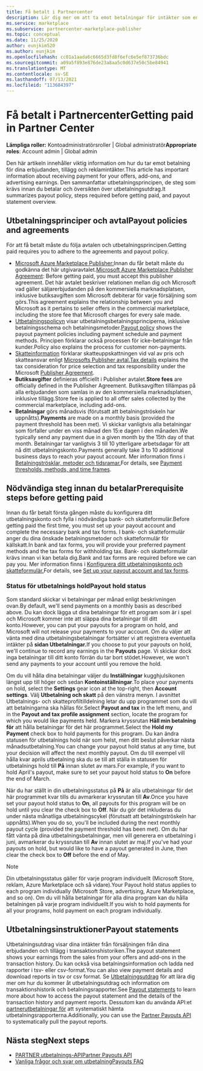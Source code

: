 ```yaml
---
title: Få betalt i Partnercenter
description: Lär dig mer om att ta emot betalningar för intäkter som en Microsoft-partner, till exempel via erbjudanden på den kommersiella marknadsplatsen, incitamentprogram och Molnlösningsleverantör-programmet. Innehåller utbetalningsprincip, utbetalningsstatus och utbetalningsutdrag.
ms.service: marketplace
ms.subservice: partnercenter-marketplace-publisher
ms.topic: conceptual
ms.date: 11/25/2020
author: eunjkim520
ms.author: eunjkim
ms.openlocfilehash: cc01a1aada6c6665d3fd8f6efc6e5ef873736bdc
ms.sourcegitcommit: a09a5f893e876de23a8aa5c0d637e50c5be84941
ms.translationtype: MT
ms.contentlocale: sv-SE
ms.lasthandoff: 07/13/2021
ms.locfileid: "113684397"
---
```

# <a name="getting-paid-in-partner-center"></a><span data-ttu-id="a545b-104">Få betalt i Partnercenter</span><span class="sxs-lookup"><span data-stu-id="a545b-104">Getting paid in Partner Center</span></span>

<span data-ttu-id="a545b-105">**Lämpliga roller:** Kontoadministratörsroller | Global administratör</span><span class="sxs-lookup"><span data-stu-id="a545b-105">**Appropriate roles**: Account admin | Global admin</span></span>

<span data-ttu-id="a545b-106">Den här artikeln innehåller viktig information om hur du tar emot betalning för dina erbjudanden, tillägg och reklamintäkter.</span><span class="sxs-lookup"><span data-stu-id="a545b-106">This article has important information about receiving payment for your offers, add-ons, and advertising earnings.</span></span> <span data-ttu-id="a545b-107">Den sammanfattar utbetalningsprincipen, de steg som krävs innan du betalar och översikten över utbetalningsutdrag.</span><span class="sxs-lookup"><span data-stu-id="a545b-107">It summarizes payout policy, steps required before getting paid, and payout statement overview.</span></span>

## <a name="payout-policies-and-agreements"></a><span data-ttu-id="a545b-108">Utbetalningsprinciper och avtal</span><span class="sxs-lookup"><span data-stu-id="a545b-108">Payout policies and agreements</span></span>

<span data-ttu-id="a545b-109">För att få betalt måste du följa avtalen och utbetalningsprincipen.</span><span class="sxs-lookup"><span data-stu-id="a545b-109">Getting paid requires you to adhere to the agreements and payout policy.</span></span>

- <span data-ttu-id="a545b-110">[Microsoft Azure Marketplace Publisher:](/legal/marketplace/msft-publisher-agreement)Innan du får betalt måste du godkänna det här utgivaravtalet.</span><span class="sxs-lookup"><span data-stu-id="a545b-110">[Microsoft Azure Marketplace Publisher Agreement](/legal/marketplace/msft-publisher-agreement):  Before getting paid, you must accept this publisher agreement.</span></span> <span data-ttu-id="a545b-111">Det här avtalet beskriver relationen mellan dig och Microsoft vad gäller säljarerbjudanden på den kommersiella marknadsplatsen, inklusive butiksavgiften som Microsoft debiterar för varje försäljning som görs.</span><span class="sxs-lookup"><span data-stu-id="a545b-111">This agreement explains the relationship between you and Microsoft as it pertains to seller offers in the commercial marketplace, including the store fee that Microsoft charges for every sale made.</span></span>
- <span data-ttu-id="a545b-112">[Utbetalningspolicyn](payout-policy-details.md) visar utbetalningsbetalningsprinciperna, inklusive betalningsschema och betalningsmetoder.</span><span class="sxs-lookup"><span data-stu-id="a545b-112">[Payout policy](payout-policy-details.md) shows the payout payment policies including payment schedule and payment methods.</span></span> <span data-ttu-id="a545b-113">Principen förklarar också processen för icke-betalningar från kunder.</span><span class="sxs-lookup"><span data-stu-id="a545b-113">Policy also explains the process for customer non-payments.</span></span>
- <span data-ttu-id="a545b-114">[Skatteinformation](tax-details-marketplace.md) förklarar skatteuppskattningen vid val av pris och skatteansvar enligt [Microsofts Publisher avtal.](/legal/marketplace/msft-publisher-agreement)</span><span class="sxs-lookup"><span data-stu-id="a545b-114">[Tax details](tax-details-marketplace.md) explains the tax consideration for price selection and tax responsibility under the Microsoft [Publisher Agreement](/legal/marketplace/msft-publisher-agreement).</span></span>
- <span data-ttu-id="a545b-115">**Butiksavgifter** definieras officiellt i Publisher avtalet.</span><span class="sxs-lookup"><span data-stu-id="a545b-115">**Store fees** are officially defined in the Publisher Agreement.</span></span> <span data-ttu-id="a545b-116">Butiksavgiften tillämpas på alla erbjudanden som samlas in av den kommersiella marknadsplatsen, inklusive tillägg.</span><span class="sxs-lookup"><span data-stu-id="a545b-116">Store fee is applied to all offer sales collected by the commercial marketplace, including add-ons.</span></span>
- <span data-ttu-id="a545b-117">**Betalningar** görs månadsvis (förutsatt att betalningströskeln har uppnåtts).</span><span class="sxs-lookup"><span data-stu-id="a545b-117">**Payments** are made on a monthly basis (provided the payment threshold has been met).</span></span> <span data-ttu-id="a545b-118">Vi skickar vanligtvis alla betalningar som förfaller under en viss månad den 15:e dagen i den månaden.</span><span class="sxs-lookup"><span data-stu-id="a545b-118">We typically send any payment due in a given month by the 15th day of that month.</span></span> <span data-ttu-id="a545b-119">Betalningar tar vanligtvis 3 till 10 ytterligare arbetsdagar för att nå ditt utbetalningskonto.</span><span class="sxs-lookup"><span data-stu-id="a545b-119">Payments generally take 3 to 10 additional business days to reach your payout account.</span></span> <span data-ttu-id="a545b-120">Mer information finns i [Betalningströsklar, metoder och tidsramar.](payment-thresholds-methods-timeframes.md)</span><span class="sxs-lookup"><span data-stu-id="a545b-120">For details, see [Payment thresholds, methods, and time frames](payment-thresholds-methods-timeframes.md).</span></span>

## <a name="prerequisite-steps-before-getting-paid"></a><span data-ttu-id="a545b-121">Nödvändiga steg innan du betalar</span><span class="sxs-lookup"><span data-stu-id="a545b-121">Prerequisite steps before getting paid</span></span>

<span data-ttu-id="a545b-122">Innan du får betalt första gången måste du konfigurera ditt utbetalningskonto och fylla i nödvändiga bank- och skatteformulär.</span><span class="sxs-lookup"><span data-stu-id="a545b-122">Before getting paid the first time, you must set up your payout account and complete the necessary bank and tax forms.</span></span> <span data-ttu-id="a545b-123">I bank- och skatteformulär anger du dina önskade betalningsmetoder och skatteformulär för källskatt.</span><span class="sxs-lookup"><span data-stu-id="a545b-123">In bank and tax forms, you will provide your preferred payment methods and the tax forms for withholding tax.</span></span> <span data-ttu-id="a545b-124">Bank- och skatteformulär krävs innan vi kan betala dig.</span><span class="sxs-lookup"><span data-stu-id="a545b-124">Bank and tax forms are required before we can pay you.</span></span> <span data-ttu-id="a545b-125">Mer information finns i [Konfigurera ditt utbetalningskonto och skatteformulär.](set-up-your-payout-account.md)</span><span class="sxs-lookup"><span data-stu-id="a545b-125">For details, see [Set up your payout account and tax forms](set-up-your-payout-account.md).</span></span>

### <a name="payout-hold-status"></a><span data-ttu-id="a545b-126">Status för utbetalnings hold</span><span class="sxs-lookup"><span data-stu-id="a545b-126">Payout hold status</span></span>

<span data-ttu-id="a545b-127">Som standard skickar vi betalningar per månad enligt beskrivningen ovan.</span><span class="sxs-lookup"><span data-stu-id="a545b-127">By default, we'll send payments on a monthly basis as described above.</span></span> <span data-ttu-id="a545b-128">Du kan dock lägga ut dina betalningar för ett program som är i spel och Microsoft kommer inte att släppa dina betalningar till ditt konto.</span><span class="sxs-lookup"><span data-stu-id="a545b-128">However, you can put your payouts for a program on hold, and Microsoft will not release your payments to your account.</span></span> <span data-ttu-id="a545b-129">Om du väljer att vänta med dina utbetalningsbetalningar fortsätter vi att registrera eventuella intäkter på **sidan Utbetalningar.**</span><span class="sxs-lookup"><span data-stu-id="a545b-129">If you choose to put your payouts on hold, we'll continue to record any earnings in the **Payouts** page.</span></span> <span data-ttu-id="a545b-130">Vi skickar dock inga betalningar till ditt konto förrän du tar bort stödet.</span><span class="sxs-lookup"><span data-stu-id="a545b-130">However, we won't send any payments to your account until you remove the hold.</span></span>

<span data-ttu-id="a545b-131">Om du vill hålla dina betalningar väljer du **Inställningar** kugghjulsikonen längst upp till höger och sedan **Kontoinställningar**.</span><span class="sxs-lookup"><span data-stu-id="a545b-131">To place your payments on hold, select the **Settings** gear icon at the top-right, then **Account settings**.</span></span> <span data-ttu-id="a545b-132">Välj **Utbetalning och skatt** på den  vänstra menyn. I avsnittet Utbetalnings- och skatteprofiltilldelning letar du upp programmet som du vill att betalningarna ska hållas för.</span><span class="sxs-lookup"><span data-stu-id="a545b-132">Select **Payout and tax** in the left menu, and in the **Payout and tax profile assignment** section, locate the program for which you would like payments held.</span></span> <span data-ttu-id="a545b-133">Markera kryssrutan **Håll min betalning för** att hålla betalningar för det här programmet.</span><span class="sxs-lookup"><span data-stu-id="a545b-133">Select the **Hold my Payment** check box to hold payments for this program.</span></span> <span data-ttu-id="a545b-134">Du kan ändra statusen för utbetalnings hold när som helst, men ditt beslut påverkar nästa månadsutbetalning.</span><span class="sxs-lookup"><span data-stu-id="a545b-134">You can change your payout hold status at any time, but your decision will affect the next monthly payout.</span></span> <span data-ttu-id="a545b-135">Om du till exempel vill hålla kvar aprils utbetalning ska du se till att ställa in statusen för utbetalnings hold till **På** innan slutet av mars.</span><span class="sxs-lookup"><span data-stu-id="a545b-135">For example, if you want to hold April's payout, make sure to set your payout hold status to **On** before the end of March.</span></span>

<span data-ttu-id="a545b-136">När du har ställt in din utbetalningsstatus på **På** är alla utbetalningar för det här programmet kvar tills du avmarkerar kryssrutan till **Av**.</span><span class="sxs-lookup"><span data-stu-id="a545b-136">Once you have set your payout hold status to **On**, all payouts for this program will be on hold until you clear the check box to **Off**.</span></span> <span data-ttu-id="a545b-137">När du gör det inkluderas du under nästa månatliga utbetalningscykel (förutsatt att betalningströskeln har uppnåtts).</span><span class="sxs-lookup"><span data-stu-id="a545b-137">When you do so, you'll be included during the next monthly payout cycle (provided the payment threshold has been met).</span></span> <span data-ttu-id="a545b-138">Om du har fått vänta på dina utbetalningsbetalningar, men vill generera en utbetalning i juni, avmarkerar du kryssrutan till **Av** innan slutet av maj.</span><span class="sxs-lookup"><span data-stu-id="a545b-138">If you've had your payouts on hold, but would like to have a payout generated in June, then clear the check box to **Off** before the end of May.</span></span>

>[!Note]
> <span data-ttu-id="a545b-139">Din utbetalningsstatus gäller för varje program individuellt (Microsoft Store, reklam, Azure Marketplace och så vidare).</span><span class="sxs-lookup"><span data-stu-id="a545b-139">Your Payout hold status applies to each program individually (Microsoft Store, advertising, Azure Marketplace, and so on).</span></span> <span data-ttu-id="a545b-140">Om du vill hålla betalningar för alla dina program kan du hålla betalningen på varje program individuellt.</span><span class="sxs-lookup"><span data-stu-id="a545b-140">If you wish to hold payments for all your programs, hold payment on each program individually.</span></span>

## <a name="payout-statements"></a><span data-ttu-id="a545b-141">Utbetalningsinstruktioner</span><span class="sxs-lookup"><span data-stu-id="a545b-141">Payout statements</span></span>

<span data-ttu-id="a545b-142">Utbetalningsutdrag visar dina intäkter från försäljningen från dina erbjudanden och tillägg i transaktionshistoriken.</span><span class="sxs-lookup"><span data-stu-id="a545b-142">The payout statement shows your earnings from the sales from your offers and add-ons in the transaction history.</span></span> <span data-ttu-id="a545b-143">Du kan också visa betalningsinformation och ladda ned rapporter i tsv- eller csv-format.</span><span class="sxs-lookup"><span data-stu-id="a545b-143">You can also view payment details and download reports in tsv or csv format.</span></span> <span data-ttu-id="a545b-144">Se [Utbetalningsutdrag](payout-statement.md) för att lära dig mer om hur du kommer åt utbetalningsutdrag och information om transaktionshistorik och betalningsrapporter.</span><span class="sxs-lookup"><span data-stu-id="a545b-144">See [Payout statements](payout-statement.md) to learn more about how to access the payout statement and the details of the transaction history and payment reports.</span></span> <span data-ttu-id="a545b-145">Dessutom kan du använda API:et [partnerutbetalningar för](https://apidocs.microsoft.com/services/partnerpayouts) att systematiskt hämta utbetalningsrapporterna.</span><span class="sxs-lookup"><span data-stu-id="a545b-145">Additionally, you can use the [Partner Payouts API](https://apidocs.microsoft.com/services/partnerpayouts) to systematically pull the payout reports.</span></span>

## <a name="next-steps"></a><span data-ttu-id="a545b-146">Nästa steg</span><span class="sxs-lookup"><span data-stu-id="a545b-146">Next steps</span></span>

- [<span data-ttu-id="a545b-147">PARTNER utbetalnings-API</span><span class="sxs-lookup"><span data-stu-id="a545b-147">Partner Payouts API</span></span>](https://apidocs.microsoft.com/services/partnerpayouts)
- [<span data-ttu-id="a545b-148">Vanliga frågor och svar om utbetalning</span><span class="sxs-lookup"><span data-stu-id="a545b-148">Payouts FAQ</span></span>](payout-faq.yml)